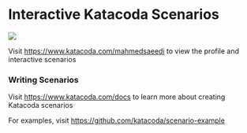 # Interactive Katacoda Scenarios

[![](http://shields.katacoda.com/katacoda/mahmedsaeedi/count.svg)](https://www.katacoda.com/mahmedsaeedi "Get your profile on Katacoda.com")

Visit https://www.katacoda.com/mahmedsaeedi to view the profile and interactive scenarios

### Writing Scenarios
Visit https://www.katacoda.com/docs to learn more about creating Katacoda scenarios

For examples, visit https://github.com/katacoda/scenario-example

